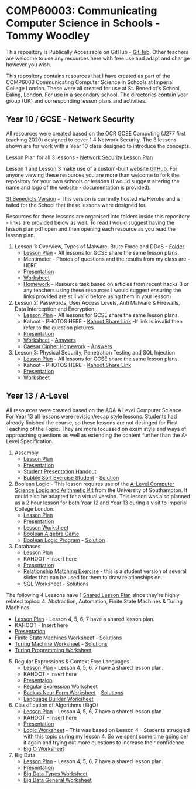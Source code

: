 # COMP60003: Communicating Computer Science in Schools - Tommy Woodley

This repository is Publically Accessable on GitHub - [GitHub](https://github.com/TommyWoodley/teaching).
Other teachers are welcome to use any resources here with free use and adapt and change however you wish.

This repository contains resources that I have created as part of the COMP6003 Communicating Computer Science in Schools at Imperial College London.
These were all created for use at St. Benedict's School, Ealing, London.
For use in a secondary school. 
The directories contain year group (UK) and corresponding lesson plans and activities.

## Year 10 / GCSE - Network Security
All resources were created based on the OCR GCSE Computing (J277 first teaching 2020) designed to cover 1.4 Network Security.
The 3 lessons shown are for work with a Year 10 class designed to introduce the concepts.

Lesson Plan for all 3 lessons - [Network Security Lesson Plan](Y10/NetworkSecurity.pdf)

Lesson 1 and Lesson 3 make use of a custom-built website [GitHub](https://github.com/TommyWoodley/broken-stbens). 
For anyone viewing these resources you are more than welcome to fork the repository for your own schools or lessons (I would suggest altering the name and logo of the website - documentation is provided).

[St Benedicts Version](https://stormy-oasis-27277.herokuapp.com) - This version is currently hosted via Heroku and is tailed for the School that these lessons were designed for.

Resources for these lessons are organised into folders inside this repository - links are provided below as well. To read I would suggest having the lesson plan pdf open and then opening each resource as you read the lesson plan.

1. Lesson 1: Overview, Types of Malware, Brute Force and DDoS - [Folder](Y10/L1)
   - [Lesson Plan](Y10/NetworkSecurity.pdf) - All lessons for GCSE share the same lesson plans.
   - Mentimeter - Photos of questions and the results from my class are - HERE
   - [Presentation](Y10/L1/AttacksPresentation.pptx)
   - [Worksheet](Y10/L1/AttacksWorksheet.docx)
   - [Homework](Y10/L1/ImpactsOfAttacksHomework.docx) - Resource task based on articles from recent hacks (For any teachers using these resources I would suggest ensuring the links provided are still valid before using them in your lesson) 
2. Lesson 2: Passwords, User Access Levels, Anti Malware & Firewalls, Data Interception and Encryption
   - [Lesson Plan](Y10/NetworkSecurity.pdf) - All lessons for GCSE share the same lesson plans.
   - Kahoot - PHOTOS HERE - [Kahoot Share Link](https://create.kahoot.it/share/network-attacks/7f893d8b-95e7-445f-a193-6eadcdf48f89) -If link is invalid then refer to the question pictures.
   - [Presentation](Y10/L2/L2.pptx)
   - [Worksheet](Y10/L2/L2Worksheet.pptx) - [Answers](Y10/L2/L2WorksheetAnswers.pptx)
   - [Caesar Cipher Homework](Y10/L2/CaesarCypherHomework.docx) - [Answers](Y10/L2/CaesarCypherHomework.docx)
3. Lesson 3: Physical Security, Penetration Testing and SQL Injection
   - [Lesson Plan](Y10/NetworkSecurity.pdf) - All lessons for GCSE share the same lesson plans.
   - Kahoot - PHOTOS HERE - [Kahoot Share Link](https://create.kahoot.it/share/network-attacks-2/7f5f1d74-8974-4437-94aa-dccd9a7021a4)
   - [Presentation](Y10/L3/L3.pptx)
   - [Worksheet](Y10/L3/L3Worksheet.docx)

## Year 13 / A-Level
All resources were created based on the AQA A Level Computer Science.
For Year 13 all lessons were revision/recap style lessons. 
Students had already finished the course, so these lessons are not desinged for First Teaching of the Topic.
They are more focussed on exam style and ways of approaching questions as well as extending the content further than the A-Level Specification.

1. Assembly
      - [Lesson Plan](ALevel/Assembly/AssemblyLessonPlan.pdf)
      - [Presentation](ALevel/Assembly/AssemblyPresentation.pptx)
      - [Student Presentation Handout](ALevel/Assembly/AssemblyLanguageStudentHandout.pdf)
      - [Bubble Sort Exercise Student](ALevel/Assembly/bubble_sort_blank.txt) - [Solution](ALevel/Assembly/bubble_sort_solution.txt)
2. Boolean Logic - This lesson requires use of the [A-Level Computer Science Logic and Arithmetic Kit](https://www.ecs.soton.ac.uk/outreach/kits/computer-science-logic-and-arithmetic-kit) from the University of Southampton. It could also be adapted for a virtual version. This lesson was also planned as a 2 hour lesson for both Year 12 and Year 13 during a visit to Imperial College London.
   - [Lesson Plan](ALevel/BooleanLogic/BooleanLogicLessonPlan.pdf)
   - [Presentation](ALevel/BooleanLogic/BooleanLogicPresentation.pptx)
   - [Lesson Worksheet](ALevel/BooleanLogic/BooleanLogicWorksheet.pdf)
   - [Boolean Algebra Game](ALevel/BooleanLogic/BooleanGame.pdf)
   - [Boolean Logic Program](ALevel/BooleanLogic/BooleanLogicProgram.ipynb) - [Solution](ALevel/BooleanLogic/BooleanLogicProgramSolution.ipynb)
3. Databases
   - [Lesson Plan](ALevel/Databases/DatabasesLessonPlan.pdf)
   - KAHOOT - Insert here
   - [Presentation](ALevel/Databases/DatabasesPresentation.pdf)
   - [Relationship Matching Exercise](ALevel/Databases/RelationshipMatching.pdf) - this is a student version of several slides that can be used for them to draw relationships on.
   - [SQL Worksheet](ALevel/Databases/SQLWorksheet.pdf) - [Solutions](ALevel/Databases/SQLSolutions.pdf)

The following 4 Lessons have 1 [Shared Lesson Plan](ALevel/FundamentalsOfComputationalThinking.pdf) since they're highly related topics:
4. Abstraction, Automation, Finite State Machines & Turing Machines
   - [Lesson Plan](ALevel/FundamentalsOfComputationalThinking.pdf) - Lesson 4, 5, 6, 7 have a shared lesson plan.
   - KAHOOT - Insert here
   - [Presentation](ALevel/FSM&TM/FSM&TuringPresentation.pptx)
   - [Finite State Machines Worksheet](ALevel/FSM&TM/FSMQuestions.docx) - [Solutions](ALevel/FSM&TM/FSMAnswers.docx)
   - [Turing Machine Worksheet](ALevel/FSM&TM/TMQuestions.docx) - [Solutions](ALevel/FSM&TM/TMAnswers.docx)
   - [Turing Programming Worksheet](ALevel/FSM&TM/TuringProgramming.docx)
5. Regular Expressions & Context Free Languages
   - [Lesson Plan](ALevel/FundamentalsOfComputationalThinking.pdf) - Lesson 4, 5, 6, 7 have a shared lesson plan.
   - KAHOOT - Insert here
   - [Presentaion](ALevel/RegularAndContextFreeLanguages/RE&CFLPresentation.pptx)
   - [Regular Expression Worksheet](ALevel/RegularAndContextFreeLanguages/RegularExpressionQuestions.docx)
   - [Backus Naur Form Worksheet](ALevel/RegularAndContextFreeLanguages/BackusNaurFormQuestions.docx) - [Solutions](ALevel/RegularAndContextFreeLanguages/BackusNaurFormAnswers.docx)
   - [Language Builder Worksheet](ALevel/RegularAndContextFreeLanguages/LanguageBuilder.docx)
6. Classification of Algorithms (BigO)
   - [Lesson Plan](ALevel/FundamentalsOfComputationalThinking.pdf) - Lesson 4, 5, 6, 7 have a shared lesson plan.
   - KAHOOT - Insert here
   - [Presentation](ALevel/BigO/BigOPresentation.pptx)
   - [Logic Worksheet](ALevel/BigO/LogicWorksheet.docx) - This was based on Lesson 4 - Students struggled with this topic during my lesson 4. So we spent some time going oer it again and trying out more questions to increase their confidence.
   - [Big O Worksheet](ALevel/BigO/BigOWorksheet.docx)
7. Big Data
   - [Lesson Plan](ALevel/FundamentalsOfComputationalThinking.pdf) - Lesson 4, 5, 6, 7 have a shared lesson plan.
   - [Presentation](ALevel/BigData/BigDataPresentation.pptx)
   - [Big Data Types Worksheet](ALevel/BigData/BigDataTypes.docx)
   - [Big Data General Worksheet](ALevel/BigData/BigDataQuestions.docx)
